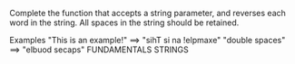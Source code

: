 Complete the function that accepts a string parameter, and reverses each word in the string. All spaces in the string should be retained.

Examples
"This is an example!" ==> "sihT si na !elpmaxe"
"double  spaces"      ==> "elbuod  secaps"
FUNDAMENTALS STRINGS